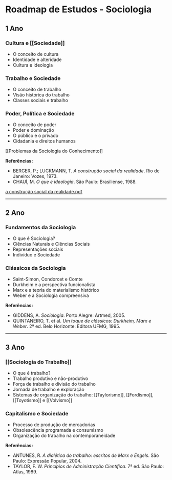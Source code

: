 # Roadmap de Estudos - Sociologia

## 1 Ano
### Cultura e [[Sociedade]]
- O conceito de cultura
- Identidade e alteridade
- Cultura e ideologia

### Trabalho e Sociedade
- O conceito de trabalho
- Visão histórica do trabalho
- Classes sociais e trabalho
### Poder, Política e Sociedade
- O conceito de poder
- Poder e dominação
- O público e o privado
- Cidadania e direitos humanos

[[Problemas da Sociologia do Conhecimento]]

**Referências:**
- BERGER, P.; LUCKMANN, T. *A construção social da realidade*. Rio de Janeiro: Vozes, 1973.
- CHAUÍ, M. *O que é ideologia*. São Paulo: Brasiliense, 1988.

[a construção social da realidade.pdf](file:///home/gdon/Documentos/artigos/livros-didaticos/a%20construção%20social%20da%20realidade.pdf)

---
## 2 Ano

### Fundamentos da Sociologia
- O que é Sociologia?
- Ciências Naturais e Ciências Sociais
- Representações sociais
- Indivíduo e Sociedade
### Clássicos da Sociologia
- Saint-Simon, Condorcet e Comte
- Durkheim e a perspectiva funcionalista
- Marx e a teoria do materialismo histórico
- Weber e a Sociologia compreensiva

**Referências:**
- GIDDENS, A. *Sociologia*. Porto Alegre: Artmed, 2005.
- QUINTANEIRO, T. et al. *Um toque de clássicos: Durkheim, Marx e Weber*. 2ª ed. Belo Horizonte: Editora UFMG, 1995.

---
## 3 Ano

### [[Sociologia do Trabalho]]
- O que é trabalho?
- Trabalho produtivo e não-produtivo
- Força de trabalho e divisão do trabalho
- Jornada de trabalho e exploração
- Sistemas de organização do trabalho: [[Taylorismo]], [[Fordismo]],[[Toyotismo]] e [[Volvismo]]
### Capitalismo e Sociedade
- Processo de produção de mercadorias
- Obsolescência programada e consumismo
- Organização do trabalho na contemporaneidade

**Referências:**
- ANTUNES, R. *A dialética do trabalho: escritos de Marx e Engels*. São Paulo: Expressão Popular, 2004.
- TAYLOR, F. W. *Princípios de Administração Científica*. 7ª ed. São Paulo: Atlas, 1989.

